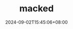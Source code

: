 ---
title: "macked"
date: 2024-09-02T15:45:06+08:00
draft: false

link: "https://macked.app/"
categories: ["软件下载"]
description: macked


rating: 4.5
---